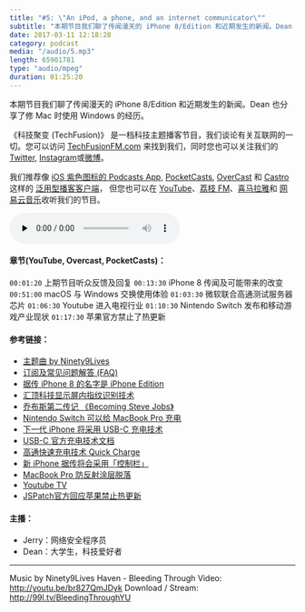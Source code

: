 ```yaml
---
title: "#5: \"An iPod, a phone, and an internet communicator\""
subtitle: "本期节目我们聊了传闻漫天的 iPhone 8/Edition 和近期发生的新闻。Dean 也分享了修 Mac 时使用 Windows 的经历。"
date: 2017-03-11 12:18:28
category: podcast
media: "/audio/5.mp3"
length: 65901781 
type: "audio/mpeg"
duration: 01:25:20
---
```


本期节目我们聊了传闻漫天的 iPhone 8/Edition 和近期发生的新闻。Dean 也分享了修 Mac 时使用 Windows 的经历。

《科技聚变 (TechFusion)》 是一档科技主题播客节目，我们谈论有关互联网的一切。您可以访问 [TechFusionFM.com](https://TechFusionFM.com) 来找到我们，同时您也可以关注我们的 [Twitter](http://twitter.com/TechFusionFM), [Instagram](https://www.instagram.com/techfusionfm/)或[微博](http://weibo.com/TechFusionFM)。

我们推荐像 [iOS 紫色图标的 Podcasts App](https://itunes.apple.com/cn/podcast/id1202658654), [PocketCasts](http://pca.st/podcast/28fcd200-cc7c-0134-10da-25324e2a541d), [OverCast](https://overcast.fm) 和 [Castro](http://supertop.co/castro/) 这样的 [泛用型播客客户端](https://techfusionfm.com/faq)， 但您也可以在 [YouTube](https://www.youtube.com/channel/UC6uvHf21Tjm5lepw6P2Ki-Q)、[荔枝 FM](https://www.lizhi.fm/1494013/)、[喜马拉雅](http://www.ximalaya.com/72456289/album/6648521)和 [网易云音乐](http://music.163.com/#/djradio?id=347498120)收听我们的节目。

<audio class="audioPlayer" controls preload="none" src="https://techfusionfm.com/audio/5.mp3"></audio>

#### 章节(YouTube, Overcast, PocketCasts)：

```00:01:20``` 上期节目听众反馈及回复
```00:13:30``` iPhone 8 传闻及可能带来的改变
```00:51:00``` macOS 与 Windows 交换使用体验
```01:03:30``` 微软联合高通测试服务器芯片
```01:06:30``` Youtube 进入电视行业
```01:10:30``` Nintendo Switch 发布和移动游戏产业现状
```01:17:30``` 苹果官方禁止了热更新

#### 参考链接：

- [主题曲 by Ninety9Lives](http://99l.tv/BleedingThroughYU)
- [订阅及常见问题解答 (FAQ)](https://techfusionfm.com/faq)
- [据传 iPhone 8 的名字是 iPhone Edition](https://www.macrumors.com/2017/03/08/iphone-8-iphone-edition-2017-launch/)
- [汇顶科技显示屏内指纹识别技术](http://g.pconline.com.cn/x/888/8888192.html)
- [乔布斯第二传记 《Becoming Steve Jobs》](https://en.wikipedia.org/wiki/Becoming_Steve_Jobs:_The_Evolution_of_a_Reckless_Upstart_into_a_Visionary_Leader)
- [Nintendo Switch 可以给 MacBook Pro 充电](https://www.macrumors.com/2017/03/02/nintendo-switch-usb-c-macbook-pro/)
- [下一代 iPhone 将采用 USB-C 充电技术](https://www.macrumors.com/2017/03/02/iphone-8-lightning-usb-c-power-delivery/)
- [USB-C 官方充电技术文档](http://www.usb.org/developers/powerdelivery/)
- [高通快速充电技术 Quick Charge](https://en.wikipedia.org/wiki/Quick_Charge)
- [新 iPhone 据传将会采用「控制栏」](https://www.macrumors.com/2017/03/05/how-home-button-function-bar-could-work-iphone-8/)
- [MacBook Pro 防反射涂层脱落](https://www.macrumors.com/2015/10/17/apple-mbp-ar-coating-quality-program-staingate/)
- [Youtube TV](https://tv.youtube.com/welcome/)
- [JSPatch官方回应苹果禁止热更新](http://jspatch.com/Docs/apple)

#### 主播：
- Jerry：网络安全程序员
- Dean：大学生，科技爱好者

---
Music by Ninety9Lives
Haven - Bleeding Through
Video: http://youtu.be/br827QmJDyk
Download / Stream: http://99l.tv/BleedingThroughYU
